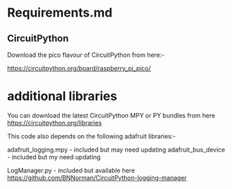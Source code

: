 # Requirements.md

## CircuitPython

Download the pico flavour of CircuitPython from here:-

https://circuitpython.org/board/raspberry_pi_pico/


# additional libraries

You can download the latest CircuitPython MPY or PY bundles from here https://circuitpython.org/libraries

This code also depends on the following adafruit libraries:-

adafruit_logging.mpy - included but may need updating
adafruit_bus_device - included but my need updating

LogManager.py - included but available here https://github.com/BNNorman/CircuitPython-logging-manager

